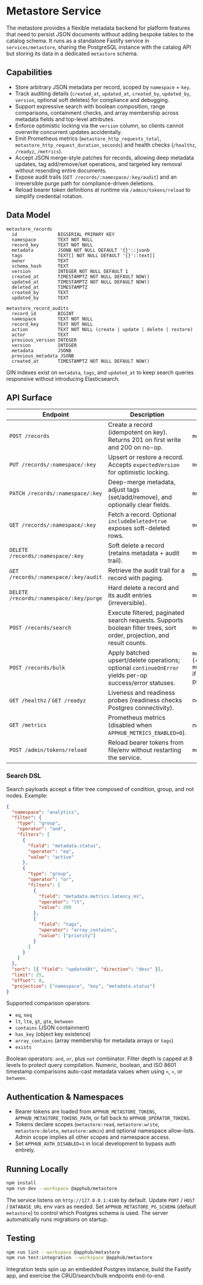 # Metastore Service

The metastore provides a flexible metadata backend for platform features that need to persist JSON documents without adding bespoke tables to the catalog schema. It runs as a standalone Fastify service in `services/metastore`, sharing the PostgreSQL instance with the catalog API but storing its data in a dedicated `metastore` schema.

## Capabilities
- Store arbitrary JSON metadata per record, scoped by `namespace` + `key`.
- Track auditing details (`created_at`, `updated_at`, `created_by`, `updated_by`, `version`, optional soft deletes) for compliance and debugging.
- Support expressive search with boolean composition, range comparisons, containment checks, and array membership across metadata fields and top-level attributes.
- Enforce optimistic locking via the `version` column, so clients cannot overwrite concurrent updates accidentally.
- Emit Prometheus metrics (`metastore_http_requests_total`, `metastore_http_request_duration_seconds`) and health checks (`/healthz`, `/readyz`, `/metrics`).
- Accept JSON merge-style patches for records, allowing deep metadata updates, tag add/remove/set operations, and targeted key removal without resending entire documents.
- Expose audit trails (`GET /records/:namespace/:key/audit`) and an irreversible purge path for compliance-driven deletions.
- Reload bearer token definitions at runtime via `/admin/tokens/reload` to simplify credential rotation.

## Data Model
```text
metastore_records
  id               BIGSERIAL PRIMARY KEY
  namespace        TEXT NOT NULL
  record_key       TEXT NOT NULL
  metadata         JSONB NOT NULL DEFAULT '{}'::jsonb
  tags             TEXT[] NOT NULL DEFAULT '{}'::text[]
  owner            TEXT
  schema_hash      TEXT
  version          INTEGER NOT NULL DEFAULT 1
  created_at       TIMESTAMPTZ NOT NULL DEFAULT NOW()
  updated_at       TIMESTAMPTZ NOT NULL DEFAULT NOW()
  deleted_at       TIMESTAMPTZ
  created_by       TEXT
  updated_by       TEXT

metastore_record_audits
  record_id        BIGINT
  namespace        TEXT NOT NULL
  record_key       TEXT NOT NULL
  action           TEXT NOT NULL (create | update | delete | restore)
  actor            TEXT
  previous_version INTEGER
  version          INTEGER
  metadata         JSONB
  previous_metadata JSONB
  created_at       TIMESTAMPTZ NOT NULL DEFAULT NOW()
```

GIN indexes exist on `metadata`, `tags`, and `updated_at` to keep search queries responsive without introducing Elasticsearch.

## API Surface
| Endpoint | Description | Auth Scope |
| --- | --- | --- |
| `POST /records` | Create a record (idempotent on key). Returns 201 on first write and 200 on no-op. | `metastore:write` |
| `PUT /records/:namespace/:key` | Upsert or restore a record. Accepts `expectedVersion` for optimistic locking. | `metastore:write` |
| `PATCH /records/:namespace/:key` | Deep-merge metadata, adjust tags (set/add/remove), and optionally clear fields. | `metastore:write` |
| `GET /records/:namespace/:key` | Fetch a record. Optional `includeDeleted=true` exposes soft-deleted rows. | `metastore:read` |
| `DELETE /records/:namespace/:key` | Soft delete a record (retains metadata + audit trail). | `metastore:delete` |
| `GET /records/:namespace/:key/audit` | Retrieve the audit trail for a record with paging. | `metastore:read` |
| `DELETE /records/:namespace/:key/purge` | Hard delete a record and its audit entries (irreversible). | `metastore:admin` |
| `POST /records/search` | Execute filtered, paginated search requests. Supports boolean filter trees, sort order, projection, and result counts. | `metastore:read` |
| `POST /records/bulk` | Apply batched upsert/delete operations; optional `continueOnError` yields per-op success/error statuses. | `metastore:write` (+ `metastore:delete` if deletes present) |
| `GET /healthz` / `GET /readyz` | Liveness and readiness probes (readiness checks Postgres connectivity). | none |
| `GET /metrics` | Prometheus metrics (disabled when `APPHUB_METRICS_ENABLED=0`). | none |
| `POST /admin/tokens/reload` | Reload bearer tokens from file/env without restarting the service. | `metastore:admin` |

### Search DSL
Search payloads accept a filter tree composed of condition, group, and not nodes. Example:

```json
{
  "namespace": "analytics",
  "filter": {
    "type": "group",
    "operator": "and",
    "filters": [
      {
        "field": "metadata.status",
        "operator": "eq",
        "value": "active"
      },
      {
        "type": "group",
        "operator": "or",
        "filters": [
          {
            "field": "metadata.metrics.latency_ms",
            "operator": "lt",
            "value": 200
          },
          {
            "field": "tags",
            "operator": "array_contains",
            "value": ["priority"]
          }
        ]
      }
    ]
  },
  "sort": [{ "field": "updatedAt", "direction": "desc" }],
  "limit": 25,
  "offset": 0,
  "projection": ["namespace", "key", "metadata.status"]
}
```

Supported comparison operators:
- `eq`, `neq`
- `lt`, `lte`, `gt`, `gte`, `between`
- `contains` (JSON containment)
- `has_key` (object key existence)
- `array_contains` (array membership for metadata arrays or `tags`)
- `exists`

Boolean operators: `and`, `or`, plus `not` combinator. Filter depth is capped at 8 levels to protect query compilation. Numeric, boolean, and ISO 8601 timestamp comparisons auto-cast metadata values when using `<`, `>`, or `between`.

## Authentication & Namespaces
- Bearer tokens are loaded from `APPHUB_METASTORE_TOKENS`, `APPHUB_METASTORE_TOKENS_PATH`, or fall back to `APPHUB_OPERATOR_TOKENS`. 
- Tokens declare scopes (`metastore:read`, `metastore:write`, `metastore:delete`, `metastore:admin`) and optional namespace allow-lists. Admin scope implies all other scopes and namespace access.
- Set `APPHUB_AUTH_DISABLED=1` in local development to bypass auth entirely.

## Running Locally
```bash
npm install
npm run dev --workspace @apphub/metastore
```

The service listens on `http://127.0.0.1:4100` by default. Update `PORT` / `HOST` / `DATABASE_URL` env vars as needed. Set `APPHUB_METASTORE_PG_SCHEMA` (default `metastore`) to control which Postgres schema is used. The server automatically runs migrations on startup.

## Testing
```bash
npm run lint --workspace @apphub/metastore
npm run test:integration --workspace @apphub/metastore
```

Integration tests spin up an embedded Postgres instance, build the Fastify app, and exercise the CRUD/search/bulk endpoints end-to-end.
